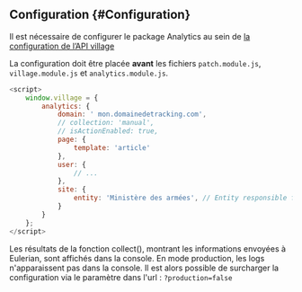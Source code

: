 ## Configuration {#Configuration}

Il est nécessaire de configurer le package Analytics au sein de [la configuration de l’API village](https://www.systeme-de-design.gouv.fr/comment-utiliser-le-village/developpeurs/api-javascript)

La configuration doit être placée **avant** les fichiers `patch.module.js`, `village.module.js` et `analytics.module.js`.

```javascript
<script>
    window.village = {
        analytics: {
            domain: ' mon.domainedetracking.com',
            // collection: 'manual',
            // isActionEnabled: true,
            page: {
                template: 'article'
            },
            user: {
                // ...
            },
            site: {
                entity: 'Ministère des armées', // Entity responsible for website
            }
        }
    };
</script>
```

Les résultats de la fonction collect(), montrant les informations envoyées à Eulerian, sont affichés dans la console.
En mode production, les logs n'apparaissent pas dans la console. Il est alors possible de surcharger la configuration via le paramètre dans l'url : `?production=false`